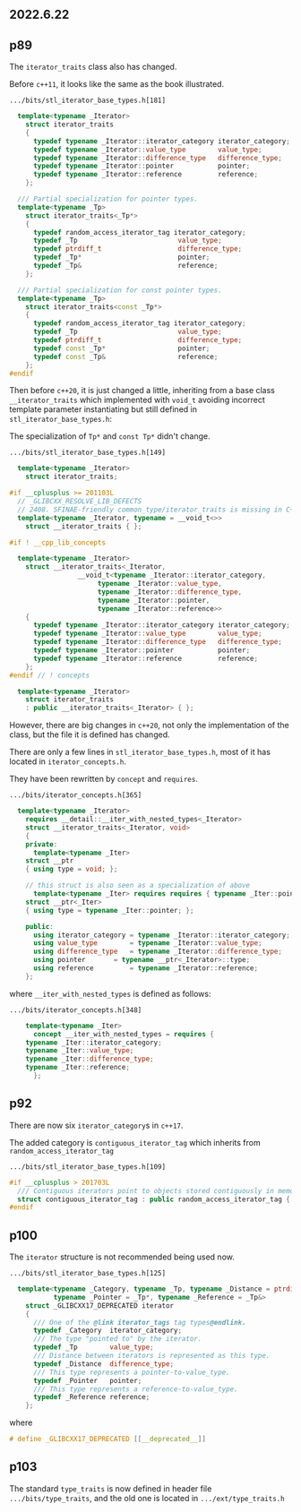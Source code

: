 2022.6.22
---

## p89

The `iterator_traits` class also has changed.

Before `c++11`, it looks like the same as the book illustrated.

`.../bits/stl_iterator_base_types.h[181]`

```cpp
  template<typename _Iterator>
    struct iterator_traits
    {
      typedef typename _Iterator::iterator_category iterator_category;
      typedef typename _Iterator::value_type        value_type;
      typedef typename _Iterator::difference_type   difference_type;
      typedef typename _Iterator::pointer           pointer;
      typedef typename _Iterator::reference         reference;
    };

  /// Partial specialization for pointer types.
  template<typename _Tp>
    struct iterator_traits<_Tp*>
    {
      typedef random_access_iterator_tag iterator_category;
      typedef _Tp                         value_type;
      typedef ptrdiff_t                   difference_type;
      typedef _Tp*                        pointer;
      typedef _Tp&                        reference;
    };

  /// Partial specialization for const pointer types.
  template<typename _Tp>
    struct iterator_traits<const _Tp*>
    {
      typedef random_access_iterator_tag iterator_category;
      typedef _Tp                         value_type;
      typedef ptrdiff_t                   difference_type;
      typedef const _Tp*                  pointer;
      typedef const _Tp&                  reference;
    };
#endif
```

Then before `c++20`, it is just changed a little, inheriting from a base class `__iterator_traits` which implemented with `void_t` avoiding incorrect template parameter instantiating but still defined in `stl_iterator_base_types.h`:

The specialization of `Tp*` and `const Tp*` didn't change.

`.../bits/stl_iterator_base_types.h[149]`

```cpp
  template<typename _Iterator>
    struct iterator_traits;

#if __cplusplus >= 201103L
  // _GLIBCXX_RESOLVE_LIB_DEFECTS
  // 2408. SFINAE-friendly common_type/iterator_traits is missing in C++14
  template<typename _Iterator, typename = __void_t<>>
    struct __iterator_traits { };

#if ! __cpp_lib_concepts

  template<typename _Iterator>
    struct __iterator_traits<_Iterator,
			     __void_t<typename _Iterator::iterator_category,
				      typename _Iterator::value_type,
				      typename _Iterator::difference_type,
				      typename _Iterator::pointer,
				      typename _Iterator::reference>>
    {
      typedef typename _Iterator::iterator_category iterator_category;
      typedef typename _Iterator::value_type        value_type;
      typedef typename _Iterator::difference_type   difference_type;
      typedef typename _Iterator::pointer           pointer;
      typedef typename _Iterator::reference         reference;
    };
#endif // ! concepts

  template<typename _Iterator>
    struct iterator_traits
    : public __iterator_traits<_Iterator> { };
```

However, there are big changes in `c++20`, not only the implementation of the class, but the file it is defined has changed.

There are only a few lines in `stl_iterator_base_types.h`, most of it has located in `iterator_concepts.h`.

They have been rewritten by `concept` and `requires`.

`.../bits/iterator_concepts.h[365]`
```cpp
  template<typename _Iterator>
    requires __detail::__iter_with_nested_types<_Iterator>
    struct __iterator_traits<_Iterator, void>
    {
    private:
      template<typename _Iter>
	struct __ptr
	{ using type = void; };

    // this struct is also seen as a specialization of above
      template<typename _Iter> requires requires { typename _Iter::pointer; }
	struct __ptr<_Iter>
	{ using type = typename _Iter::pointer; };

    public:
      using iterator_category = typename _Iterator::iterator_category;
      using value_type	      = typename _Iterator::value_type;
      using difference_type   = typename _Iterator::difference_type;
      using pointer	      = typename __ptr<_Iterator>::type;
      using reference	      = typename _Iterator::reference;
    };
```

where `__iter_with_nested_types` is defined as follows:

`.../bits/iterator_concepts.h[348]`
```cpp
    template<typename _Iter>
      concept __iter_with_nested_types = requires {
	typename _Iter::iterator_category;
	typename _Iter::value_type;
	typename _Iter::difference_type;
	typename _Iter::reference;
      };
```

## p92

There are now six `iterator_category`s in `c++17`.

The added category is `contiguous_iterator_tag` which inherits from `random_access_iterator_tag `

`.../bits/stl_iterator_base_types.h[109]`
```cpp
#if __cplusplus > 201703L
  /// Contiguous iterators point to objects stored contiguously in memory.
  struct contiguous_iterator_tag : public random_access_iterator_tag { };
#endif
```

## p100

The `iterator` structure is not recommended being used now.

`.../bits/stl_iterator_base_types.h[125]`
```cpp
  template<typename _Category, typename _Tp, typename _Distance = ptrdiff_t,
           typename _Pointer = _Tp*, typename _Reference = _Tp&>
    struct _GLIBCXX17_DEPRECATED iterator
    {
      /// One of the @link iterator_tags tag types@endlink.
      typedef _Category  iterator_category;
      /// The type "pointed to" by the iterator.
      typedef _Tp        value_type;
      /// Distance between iterators is represented as this type.
      typedef _Distance  difference_type;
      /// This type represents a pointer-to-value_type.
      typedef _Pointer   pointer;
      /// This type represents a reference-to-value_type.
      typedef _Reference reference;
    };
```
where

```cpp
# define _GLIBCXX17_DEPRECATED [[__deprecated__]]
```

## p103

The standard `type_traits` is now defined in header file `.../bits/type_traits`, and the old one is located in `.../ext/type_traits.h`

